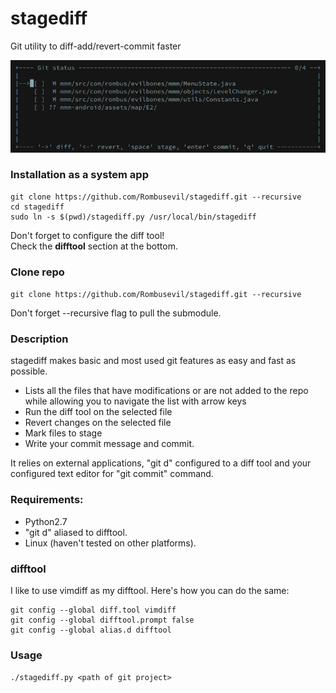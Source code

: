 # stagediff
Git utility to diff-add/revert-commit faster

![alt tag](https://github.com/Rombusevil/gg/blob/master/docs/gg_screenshot.png)

### Installation as a system app
```shell
git clone https://github.com/Rombusevil/stagediff.git --recursive  
cd stagediff  
sudo ln -s $(pwd)/stagediff.py /usr/local/bin/stagediff
```
Don't forget to configure the diff tool!   
Check the **difftool** section at the bottom.

### Clone repo
`git clone https://github.com/Rombusevil/stagediff.git --recursive`

Don't forget --recursive flag to pull the submodule.

### Description
stagediff makes basic and most used git features as easy and fast as possible.
- Lists all the files that have modifications or are not added to the repo while allowing you to navigate the list with arrow keys  
- Run the diff tool on the selected file
- Revert changes on the selected file  
- Mark files to stage
- Write your commit message and commit.

It relies on external applications, "git d" configured to a diff tool and your configured text editor for "git commit" command.


### Requirements:
* Python2.7
* "git d" aliased to difftool.
* Linux (haven't tested on other platforms).

### difftool
I like to use vimdiff as my difftool. 
Here's how you can do the same:
```shell
git config --global diff.tool vimdiff
git config --global difftool.prompt false
git config --global alias.d difftool
```

### Usage
`./stagediff.py <path of git project>`
